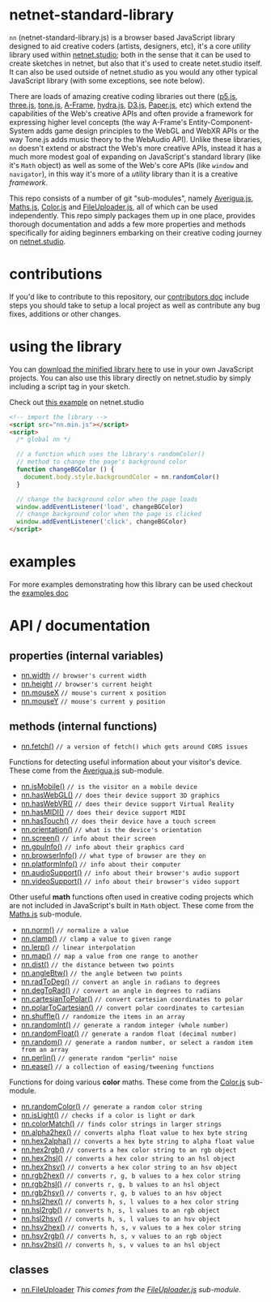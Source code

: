 # netnet-standard-library

`nn` (netnet-standard-library.js) is a browser based JavaScript library designed to aid creative coders (artists, designers, etc), it's a core *utility* library used within [netnet.studio](https://netnet.studio); both in the sense that it can be used to create sketches in netnet, but also that it's used to create netet.studio itself. It can also be used outside of netnet.studio as you would any other typical JavaScript library (with some exceptions, see note below).

There are loads of amazing creative coding libraries out there ([p5.js](https://p5js.org/), [three.js](https://threejs.org/), [tone.js](https://tonejs.github.io/), [A-Frame](https://aframe.io/), [hydra.js](https://hydra.ojack.xyz/?sketch_id=example_11), [D3.js](https://d3js.org/), [Paper.js](http://paperjs.org/), etc) which extend the capabilities of the Web's creative APIs and often provide a framework for expressing higher level concepts (the way A-Frame's Entity-Component-System adds game design principles to the WebGL and WebXR APIs or the way Tone.js adds music theory to the WebAudio API). Unlike these libraries, `nn` doesn't extend or abstract the Web's more creative APIs, instead it has a much more modest goal of expanding on JavaScript's standard library (like it's `Math` object) as well as some of the Web's core APIs (like `window` and `navigator`), in this way it's more of a *utility* library than it is a creative *framework*.

This repo consists of a number of git "sub-modules", namely [Averigua.js](https://github.com/nbriz/Averigua),  [Maths.js](https://github.com/nbriz/Maths), [Color.js](https://github.com/nbriz/Color) and [FileUploader.js](https://github.com/nbriz/FileUploader), all of which can be used independently. This repo simply packages them up in one place, provides thorough documentation and adds a few more properties and methods specifically for aiding beginners embarking on their creative coding journey on [netnet.studio](https://netnet.studio).

# contributions

If you'd like to contribute to this repository, our [contributors doc](docs/contribute.md) include steps you should take to setup a local project as well as contribute any bug fixes, additions or other changes.

# using the library

You can [download the minified library here](https://raw.githubusercontent.com/netizenorg/netnet-standard-library/main/build/nn.min.js) to use in your own JavaScript projects. You can also use this library directly on netnet.studio by simply including a script tag in your sketch.

Check out [this example](https://netnet.studio/?layout=dock-left#code/eJyFkcFOhDAURfd8xXU2wETKDzAsNMaNP1HaCnXKK2mLhBj/3QIGZ8ZEt33nvnNfWt0VBXQ/WBcQOgWjG8fdjKKok8oLp4cA78TpQMR6TezNH+qq3AY7USdAeURrbMMNiHAsk+WpBMfrSCJoS5g6LTqMXvlLUerhOEnbP1pjXZZvsV6FzkoEC9FxatWaGHirIt5wcW6dHUlCLJmY2B0b/fC8LkOW4yNOAWnF2CsKrLFyZj7MRrGfNRt8ir3ZbZXP7zMuWtzq412K9n4wlksfQ5OOmybGpXx6j+YX7YMi5bJ0AdL766b5leUfg/YQRouzkn9pVuS3Z/+6L5WyqZE=) on netnet.studio
```html
<!-- import the library -->
<script src="nn.min.js"></script>
<script>
  /* global nn */

  // a function which uses the library's randomColor()
  // method to change the page's background color
  function changeBGColor () {
    document.body.style.backgroundColor = nn.randomColor()
  }

  // change the background color when the page loads
  window.addEventListener('load', changeBGColor)
  // change background color when the page is clicked
  window.addEventListener('click', changeBGColor)
</script>
```

# examples

For more examples demonstrating how this library can be used checkout the [examples doc](examples.md)

# API / documentation

## properties (internal variables)

- [nn.width](docs/API.md#width) `// browser's current width`
- [nn.height](docs/API.md#height) `// browser's current height`
- [nn.mouseX](docs/API.md#mouseX) `// mouse's current x position`
- [nn.mouseY](docs/API.md#mouseY) `// mouse's current y position`

## methods (internal functions)

- [nn.fetch()](docs/API.md#fetch) `// a version of fetch() which gets around CORS issues`

Functions for detecting useful information about your visitor's device. These come from the [Averigua.js](https://github.com/nbriz/Averigua) sub-module.

- [nn.isMobile()](docs/API.md#isMobile) `// is the visitor on a mobile device`
- [nn.hasWebGL()](docs/API.md#hasWebGL) `// does their device support 3D graphics`
- [nn.hasWebVR()](docs/API.md#hasWebVR) `// does their device support Virtual Reality`
- [nn.hasMIDI()](docs/API.md#hasMIDI) `// does their device support MIDI`
- [nn.hasTouch()](docs/API.md#hasTouch) `// does their device have a touch screen`
- [nn.orientation()](docs/API.md#orientation) `// what is the device's orientation`
- [nn.screen()](docs/API.md#screen) `// info about their screen`
- [nn.gpuInfo()](docs/API.md#gpuInfo) `// info about their graphics card`
- [nn.browserInfo()](docs/API.md#browserInfo) `// what type of browser are they on`
- [nn.platformInfo()](docs/API.md#platformInfo) `// info about their computer`
- [nn.audioSupport()](docs/API.md#audioSupport) `// info about their browser's audio support`
- [nn.videoSupport()](docs/API.md#videoSupport) `// info about their browser's video support`

Other useful **math** functions often used in creative coding projects which are not included in JavaScript's built in `Math` object. These come from the [Maths.js](https://github.com/nbriz/Maths) sub-module.

- [nn.norm()](docs/API.md#norm) `// normalize a value`
- [nn.clamp()](docs/API.md#clamp) `// clamp a value to given range`
- [nn.lerp()](docs/API.md#lerp) `// linear interpolation`
- [nn.map()](docs/API.md#map) `// map a value from one range to another`
- [nn.dist()](docs/API.md#dist) `// the distance between two points`
- [nn.angleBtw()](docs/API.md#angleBtw) `// the angle between two points`
- [nn.radToDeg()](docs/API.md#radToDeg) `// convert an angle in radians to degrees`
- [nn.degToRad()](docs/API.md#degToRad) `// convert an angle in degrees to radians`
- [nn.cartesianToPolar()](docs/API.md#cartesianToPolar) `// convert cartesian coordinates to polar`
- [nn.polarToCartesian()](docs/API.md#polarToCartesian) `// convert polar coordinates to cartesian`
- [nn.shuffle()](docs/API.md#shuffle) `// randomize the items in an array`
- [nn.randomInt()](docs/API.md#randomInt) `// generate a random integer (whole number)`
- [nn.randomFloat()](docs/API.md#randomFloat) `// generate a random float (decimal number)`
- [nn.random()](docs/API.md#random) `// generate a random number, or select a random item from an array`
- [nn.perlin()](docs/API.md#perlin) `// generate random "perlin" noise`
- [nn.ease()](docs/API.md#ease) `// a collection of easing/tweening functions`

Functions for doing various **color** maths. These come from the [Color.js](https://github.com/nbriz/Color) sub-module.

- [nn.randomColor()](docs/API.md#randomColor) `// generate a random color string`
- [nn.isLight()](docs/API.md#isLight) `// checks if a color is light or dark`
- [nn.colorMatch()](docs/API.md#colorMatch) `// finds color strings in larger strings`
- [nn.alpha2hex()](docs/API.md#alpha2hex) `// converts alpha float value to hex byte string`
- [nn.hex2alpha()](docs/API.md#hex2alpha) `// converts a hex byte string to alpha float value`
- [nn.hex2rgb()](docs/API.md#hex2rgb) `// converts a hex color string to an rgb object`
- [nn.hex2hsl()](docs/API.md#hex2hsl) `// converts a hex color string to an hsl object`
- [nn.hex2hsv()](docs/API.md#hex2hsv) `// converts a hex color string to an hsv object`
- [nn.rgb2hex()](docs/API.md#rgb2hex) `// converts r, g, b values to a hex color string`
- [nn.rgb2hsl()](docs/API.md#rgb2hsl) `// converts r, g, b values to an hsl object`
- [nn.rgb2hsv()](docs/API.md#rgb2hsv) `// converts r, g, b values to an hsv object`
- [nn.hsl2hex()](docs/API.md#hsl2hex) `// converts h, s, l values to a hex color string`
- [nn.hsl2rgb()](docs/API.md#hsl2rgb) `// converts h, s, l values to an rgb object`
- [nn.hsl2hsv()](docs/API.md#hsl2hsv) `// converts h, s, l values to an hsv object`
- [nn.hsv2hex()](docs/API.md#hsv2hex) `// converts h, s, v values to a hex color string`
- [nn.hsv2rgb()](docs/API.md#hsv2rgb) `// converts h, s, v values to an rgb object`
- [nn.hsv2hsl()](docs/API.md#hsv2hsl) `// converts h, s, v values to an hsl object`


## classes

- [nn.FileUploader](docs/API.md#FileUploader) *This comes from the [FileUploader.js](https://github.com/nbriz/FileUploader) sub-module.*
